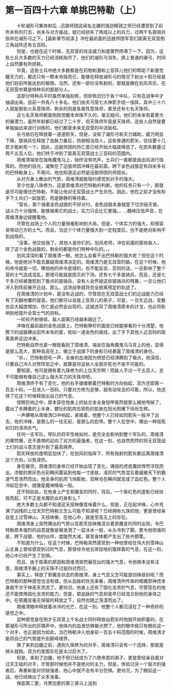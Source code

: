 <h1>第一百四十六章 单挑巴特勒（上）</h1>
<div id="content">&nbsp&nbsp&nbsp&nbsp&nbsp&nbsp&nbsp&nbsp
 十轮凝形弓集体射后…迅狼师团这闻名北疆的强劲精锐之师已经遭受到了前所未有的打击，尚未与对方接战，就已经损失了两成以上的兵力，过两千名狼骑兵殒命在凝形弓之下。【最新章节阅读.】冲在最前面的迅狼师团军官们距离无双营倒三角战阵还有五百码。
 <br/>&nbsp&nbsp&nbsp&nbsp&nbsp&nbsp&nbsp&nbsp
 但是，也就在这个时候，无双营的攻击威力和度骤然停滞了一下。因为，这些士兵大多数的天力已经消耗殆尽了，他们的凝形弓消失，换上普通的硬弓，时间上自然要有所损耗。
 <br/>&nbsp&nbsp&nbsp&nbsp&nbsp&nbsp&nbsp&nbsp
 毕竟，这些士兵中绝大多数都是在药物刺激和上官菲儿他们的帮助下新晋觉醒天力的，都还只有一颗本命珠而已，能够在释放凝形弓的情况下射出十箭已经是他们目前所能达到的极限。当然，还有一部份没有射的，那就是跟在划风背后，在无双营中算是特种兵的那部分人。
 <br/>&nbsp&nbsp&nbsp&nbsp&nbsp&nbsp&nbsp&nbsp
 这部分特种兵平时虽然单独刮练，但却依旧归于各个中队，只有在战争中才抽调出来。目前一共有八十多名，他们由天弓营七大神箭手绕一指挥，其中三十六人就是那些火系意珠师，剩余的则是各属性意珠师，甚至还有七名天珠师。
 <br/>&nbsp&nbsp&nbsp&nbsp&nbsp&nbsp&nbsp&nbsp
 这七名天珠师都是刚刚觉醒本命珠不久的，毫无疑问，他们的未来有着更大的展潜力，虽然年龄都已经过了二十岁，但天珠师毕竟是天珠师。这些人自然是要单独抽出来进行训练的，他们都是未来无双营的中流砥柱。
 <br/>&nbsp&nbsp&nbsp&nbsp&nbsp&nbsp&nbsp&nbsp
 长弓依旧在释放着一道道箭矢，但是，没有了凝形弓和天力辅助，威力明显下降，狼骑兵在释放了血脉力量后，防御相当惊人，这些普通的箭矢，往往要十几箭才能射死一个。因此，迅狼师团的伤亡度已经开始大幅度降低了。在损失数量过两千五百人后，他们终于冲到了距离无双营战士三百码的范围内。
 <br/>&nbsp&nbsp&nbsp&nbsp&nbsp&nbsp&nbsp&nbsp
 周维清端坐在独角魔鬼马上，始终没有吭声，士兵们一直都是由出风进行指挥的。而他的目光，凝聚在了迅狼师团冲蜂在最前面，跨下金色战狼足有四米多长的巴特勒身上。不用问，他也知道这必然是迅狼师团的师团长。
 <br/>&nbsp&nbsp&nbsp&nbsp&nbsp&nbsp&nbsp&nbsp
 从对方身上散出的气势，周维清就能隐约感觉到对手的强大。
 <br/>&nbsp&nbsp&nbsp&nbsp&nbsp&nbsp&nbsp&nbsp
 至少也是八珠修为，这是周维清对巴特勒的判断。他的任务只有一个，那就是尽可能缠住巴特勒，不能让他对无双营战士产生杀伤。因此，他在之前才没有和手下士兵们一起放箭，而是静静的等待着。
 <br/>&nbsp&nbsp&nbsp&nbsp&nbsp&nbsp&nbsp&nbsp
 ‘‘营长，那个骑着金色战狼的不好对付。金色战狼本身就是下位宗级天兽。战斗力十分强悍。能够骑乘它的战士，实力只会比它更强。，…魏峰压低声音，在周维清身边提醒着他。
 <br/>&nbsp&nbsp&nbsp&nbsp&nbsp&nbsp&nbsp&nbsp
 尽管在战场上个人的力量很难影响到大局，但是，个体实力的强大，却很容易带动己方的士气。而且，当这个个体力量强大到一定程度后，也不是绝对影响不到战局的。
 <br/>&nbsp&nbsp&nbsp&nbsp&nbsp&nbsp&nbsp&nbsp
 ‘‘没事，他交给我了。其他人是你们的。划风老师，冲在前面的那些敌人，除了这个金色战狼的，剩余的都是你们特种中队的。，。
 <br/>&nbsp&nbsp&nbsp&nbsp&nbsp&nbsp&nbsp&nbsp
 划风深深的看了周维清一眼，他怎么会看不出巴特勒的强大呢？但在这个时候，他是绝对不能去置疑周维清决定的。周维清乃是无双营的脑，在这个时候，他的命令就是一切，哪怕他的命令是错的，也不能反驳，否则的话，一旦影响了整个营的士气造成混乱，那很可能就是团灭的下场。还有七千多狼骑兵，而且，还是七千多已经被激怒到了极点的狼骑兵，没有人会怀疑这些狼骑兵的残暴，一旦让他们冲入到阵前展开近战，那么，这场战争就将完全脱离预定的轨迹了。
 <br/>&nbsp&nbsp&nbsp&nbsp&nbsp&nbsp&nbsp&nbsp
 在周维清的计划中，是没有近战的，尽管现在无双营战士们的近战能力已经有了天翻地覆的提高，他们都可以说是上官菲儿的弟子，可是，一旦生近战，变数也会大幅度增加，伤亡是必然会出现的，这就违背了周维清原本的计戈，也必将影响到他提升全营士气的目标。
 <br/>&nbsp&nbsp&nbsp&nbsp&nbsp&nbsp&nbsp&nbsp
 一轮轮齐射继续，敌人距离已经越来越近了。
 <br/>&nbsp&nbsp&nbsp&nbsp&nbsp&nbsp&nbsp&nbsp
 冲锋在最前面的金色战狼上，巴特勒狰狞的面庞已经能够看的十分清楚，他胯下的战狼爆出前所未有的度，宛如一道金色的直线，出了手下其他人近百码的距离直奔这边冲来。
 <br/>&nbsp&nbsp&nbsp&nbsp&nbsp&nbsp&nbsp&nbsp
 巴特勒自然也是一眼就看到了周维清，端坐在独角魔鬼马马背上的他，显得是那么高大，那种高高在上，傲立于战旗下的身影已经暴露了周维清的身份。
 <br/>&nbsp&nbsp&nbsp&nbsp&nbsp&nbsp&nbsp&nbsp
 ‘‘杀，，巴特勒怒吼一声，全身的血液因为愤怒已经沸腾到了极点，他深信，只要自己冲入对贺阵型之中，就算是将这些人全部杀死也不是不可能的。
 <br/>&nbsp&nbsp&nbsp&nbsp&nbsp&nbsp&nbsp&nbsp
 要知道，他可是拥有着九珠修为的上位天宗啊！而敌人不过一千五百人，总不可能拥有像自己这么强大实力的天珠师吧。
 <br/>&nbsp&nbsp&nbsp&nbsp&nbsp&nbsp&nbsp&nbsp
 周维清终于有了变化，他的右手缓缓朝着巴特勒的方向抬起，双方还距离一百五十码，一旦进入一百码，只要对方修为足够，就有动攻击的可能，所以，他选择了在这个时候释放出自己的气息。
 <br/>&nbsp&nbsp&nbsp&nbsp&nbsp&nbsp&nbsp&nbsp
 铿锵巨响之中，原本穿在他身上的钛合金全身铠甲竟然就那么被他甩掉了，露出了赤膊着的上半身，健壮的肌肉古铜色的肌肤在阳光照耀下烁烁生辉。
 <br/>&nbsp&nbsp&nbsp&nbsp&nbsp&nbsp&nbsp&nbsp
 一声爆喝从周维清口中响起，紧接着，他整个人已经如同箭矢一般冲了出去，他的冲锋，是那么的一往无前，是那么的彪悍。整个人在空中，爆出一种视死如归的凛冽杀气。
 <br/>&nbsp&nbsp&nbsp&nbsp&nbsp&nbsp&nbsp&nbsp
 任何一支军队，带队的将军性格如何，是完全会影响到整个军队的，周维清的骤然爆，还不畏惧的迎向了对方的最强者，在这一刻，也自然而然的将无双营战士们的战斗意志提升到了最高境界。
 <br/>&nbsp&nbsp&nbsp&nbsp&nbsp&nbsp&nbsp&nbsp
 箭矢释放的度明显加快了，在划风的指挥下，所有抛射的箭矢都远离周维清这个方向，以免误伤。
 <br/>&nbsp&nbsp&nbsp&nbsp&nbsp&nbsp&nbsp&nbsp
 身在搬空，周维清的身体已经开始出现了变化，瑰丽的虎皮魔纹悍然浮现而出，浓郁的黑灰色光彩瞬间蔓延到他每一寸皮肤，凌厉的气势混合着威棱天下的霸道气息浩然而出。他全身的肌肉飞快膨胀，双眸也在瞬间就变成了血红色。整个人冲起在空中，就像是魔神降临一般。
 <br/>&nbsp&nbsp&nbsp&nbsp&nbsp&nbsp&nbsp&nbsp
 还不知如此，在他身上产生邪魔变的同时，背后，一个紫红色的虚影已经扶摇而起，可不正是龙魔奶女的身影么？
 <br/>&nbsp&nbsp&nbsp&nbsp&nbsp&nbsp&nbsp&nbsp
 绝大多数士兵都不知道这天技映像意味着什么，但是，正在起冲锋，心中充满了凶残的上位天宗巴特勒又怎么可能不知道呢？已经拥有九珠的他，更是曾经亲自登上过雪神山，天技映像，在他心中，就是至高无上的存在。
 <br/>&nbsp&nbsp&nbsp&nbsp&nbsp&nbsp&nbsp&nbsp
 周维清身上突然爆出的气势以及那天技映像混合着邪魔变的同时出现，令巴特勒原本强烈的战意就像是被泼洒了一盆冰水一般，从头冷到了脚。更令他惊骇的是，跨下战狼，他的伙伴，度陡然大减，甚至身体都产生出了些许颤栗。
 <br/>&nbsp&nbsp&nbsp&nbsp&nbsp&nbsp&nbsp&nbsp
 不知道为什么，在这个时候，巴特勒突然感受到一种他曾经在伟大的雪神山山主身上曾经感受到过的气息，那曾经令他五体投地的膜拜着的气息，在这一刻，他心中已经产生了恐惧。
 <br/>&nbsp&nbsp&nbsp&nbsp&nbsp&nbsp&nbsp&nbsp
 而且，由于距离的原因和周维清突然展现出的强大气息，令他根本没有注意，周维清手腕上的天珠不过是四对而已。
 <br/>&nbsp&nbsp&nbsp&nbsp&nbsp&nbsp&nbsp&nbsp
 事实上，释放了邪魔变状态的周维清，身上气息又怎可能是四珠级别呢？而巴特勒的那种感觉也没有错。但从血脉的优劣来看，周维清所传承的暗魔邪神虎本身就不次于神圣天灵虎了。更何况，他身上还有了固化龙灵的气息，尽管现在的他还不能使用固化龙灵的能力，但是，那血脉的气息却是早已经混合到他的身体之中。在邪魔变毫无保留的释放之下，自然也随之荡漾而出了。
 <br/>&nbsp&nbsp&nbsp&nbsp&nbsp&nbsp&nbsp&nbsp
 周维清眼中释放着冰冷的光芒，在这一刻，他整个人都沉浸在了一种奇妙的感觉之中。
 <br/>&nbsp&nbsp&nbsp&nbsp&nbsp&nbsp&nbsp&nbsp
 这种感觉是在刚才无双营上千名战士同时释放出箭矢时他就开始积蓄的，在那凝形弓所出的厉啸声中，他体内的血液仿佛被点燃了，他的眼中就只有眼前这一个对手，也正是因为如此，当巴特勒冲入他身前一百五十码范围的时候，周维清才能将自己的气势提升到巅峰境界。
 <br/>&nbsp&nbsp&nbsp&nbsp&nbsp&nbsp&nbsp&nbsp
 换了来到边疆之前，遇到九珠修为的对手，周维清只会有一个选择，那就是掉头就跑。双方的差距实在是太过巨大了。
 <br/>&nbsp&nbsp&nbsp&nbsp&nbsp&nbsp&nbsp&nbsp
 但是，来到了边疆，他不但已经成为了六绝帝君的弟子，更是曾经亲自面对过天王级的对手，尽管那时候他并不是绝对的主力，但是，体验过另一个层次的强者后，再重新面对宗级强者，他心中就不会有半分恐惧。更何况，为了眼前这一战，他已经做出了众多准备。
 <br/>&nbsp&nbsp&nbsp&nbsp&nbsp&nbsp&nbsp&nbsp
 保底第二更，月票加更的第三章马上送到
 <br/>&nbsp&nbsp&nbsp&nbsp&nbsp&nbsp&nbsp&nbsp
 <br/>&nbsp&nbsp&nbsp&nbsp&nbsp&nbsp&nbsp&nbsp
</div>
